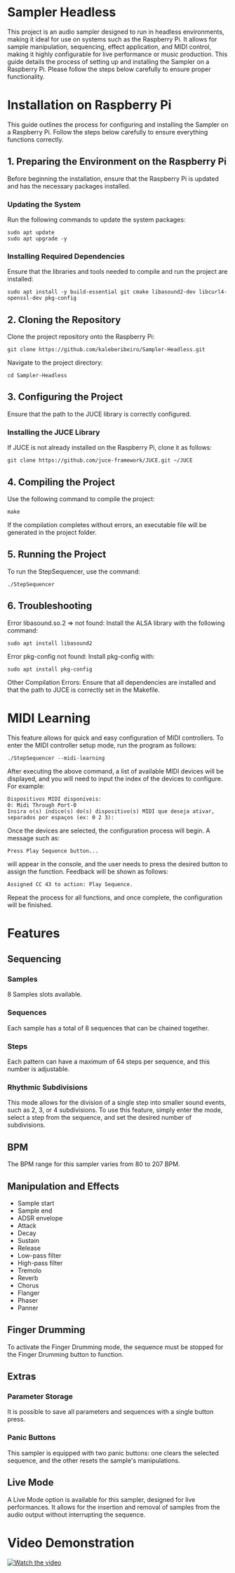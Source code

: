 # Sampler Headless
This project is an audio sampler designed to run in headless environments, making it ideal for use on systems such as the Raspberry Pi. It allows for sample manipulation, sequencing, effect application, and MIDI control, making it highly configurable for live performance or music production. This guide details the process of setting up and installing the Sampler on a Raspberry Pi. Please follow the steps below carefully to ensure proper functionality.
# Installation on Raspberry Pi
This guide outlines the process for configuring and installing the Sampler on a Raspberry Pi. Follow the steps below carefully to ensure everything functions correctly.
## 1. Preparing the Environment on the Raspberry Pi
Before beginning the installation, ensure that the Raspberry Pi is updated and has the necessary packages installed.
### Updating the System
Run the following commands to update the system packages:
```
sudo apt update
sudo apt upgrade -y
 ```
### Installing Required Dependencies
Ensure that the libraries and tools needed to compile and run the project are installed:

```
sudo apt install -y build-essential git cmake libasound2-dev libcurl4-openssl-dev pkg-config
```

## 2. Cloning the Repository
Clone the project repository onto the Raspberry Pi:
```
git clone https://github.com/kaleberibeiro/Sampler-Headless.git
```
Navigate to the project directory:
```
cd Sampler-Headless
```
## 3. Configuring the Project
Ensure that the path to the JUCE library is correctly configured.

### Installing the JUCE Library
If JUCE is not already installed on the Raspberry Pi, clone it as follows:
```
git clone https://github.com/juce-framework/JUCE.git ~/JUCE
```

## 4. Compiling the Project
Use the following command to compile the project:
```
make
```
If the compilation completes without errors, an executable file will be generated in the project folder.

## 5. Running the Project
To run the StepSequencer, use the command:
```
./StepSequencer
```
## 6. Troubleshooting
Error libasound.so.2 => not found: Install the ALSA library with the following command:
```
sudo apt install libasound2
```
Error pkg-config not found: Install pkg-config with:
```
sudo apt install pkg-config
```
Other Compilation Errors: Ensure that all dependencies are installed and that the path to JUCE is correctly set in the Makefile.

# MIDI Learning
This feature allows for quick and easy configuration of MIDI controllers. To enter the MIDI controller setup mode, run the program as follows:
```
./StepSequencer --midi-learning
```
After executing the above command, a list of available MIDI devices will be displayed, and you will need to input the index of the devices to configure. For example:
```
Dispositivos MIDI disponíveis:
0: Midi Through Port-0
Insira o(s) índice(s) do(s) dispositivo(s) MIDI que deseja ativar, separados por espaços (ex: 0 2 3):
```
Once the devices are selected, the configuration process will begin. A message such as:

```
Press Play Sequence button...
```
will appear in the console, and the user needs to press the desired button to assign the function. Feedback will be shown as follows:

```
Assigned CC 43 to action: Play Sequence.
```
Repeat the process for all functions, and once complete, the configuration will be finished.

# Features
## Sequencing
### Samples
8 Samples slots available.

### Sequences
Each sample has a total of 8 sequences that can be chained together.

### Steps
Each pattern can have a maximum of 64 steps per sequence, and this number is adjustable.

### Rhythmic Subdivisions
This mode allows for the division of a single step into smaller sound events, such as 2, 3, or 4 subdivisions. To use this feature, simply enter the mode, select a step from the sequence, and set the desired number of subdivisions.

## BPM
The BPM range for this sampler varies from 80 to 207 BPM.

## Manipulation and Effects
- Sample start
- Sample end
- ADSR envelope
 - Attack
 - Decay
 - Sustain
 - Release
- Low-pass filter
- High-pass filter
- Tremolo
- Reverb
- Chorus
- Flanger
- Phaser
- Panner

## Finger Drumming
To activate the Finger Drumming mode, the sequence must be stopped for the Finger Drumming button to function.

## Extras
### Parameter Storage
It is possible to save all parameters and sequences with a single button press.

### Panic Buttons
This sampler is equipped with two panic buttons: one clears the selected sequence, and the other resets the sample's manipulations.

## Live Mode
A Live Mode option is available for this sampler, designed for live performances. It allows for the insertion and removal of samples from the audio output without interrupting the sequence.

# Video Demonstration
[![Watch the video](https://img.youtube.com/vi/rLZ05pbEgV0/0.jpg)](https://www.youtube.com/watch?v=rLZ05pbEgV0)

